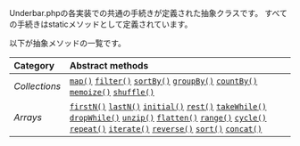Underbar.phpの各実装での共通の手続きが定義された抽象クラスです。
すべての手続きはstaticメソッドとして定義されています。

以下が抽象メソッドの一覧です。

| Category      | Abstract methods
|:--------------|:-------
| *Collections* | [`map()`](#map) [`filter()`](#filter) [`sortBy()`](#sortBy) [`groupBy()`](#groupBy) [`countBy()`](#countBy) [`memoize()`](#memoize) [`shuffle()`](#shuffle)
| *Arrays*      | [`firstN()`](#firstN) [`lastN()`](#lastN) [`initial()`](#initial) [`rest()`](#rest) [`takeWhile()`](#takeWhile) [`dropWhile()`](#dropWhile) [`unzip()`](#unzip) [`flatten()`](#flatten) [`range()`](#range) [`cycle()`](#cycle) [`repeat()`](#repeat) [`iterate()`](#iterate) [`reverse()`](#reverse) [`sort()`](#sort) [`concat()`](#concat)
